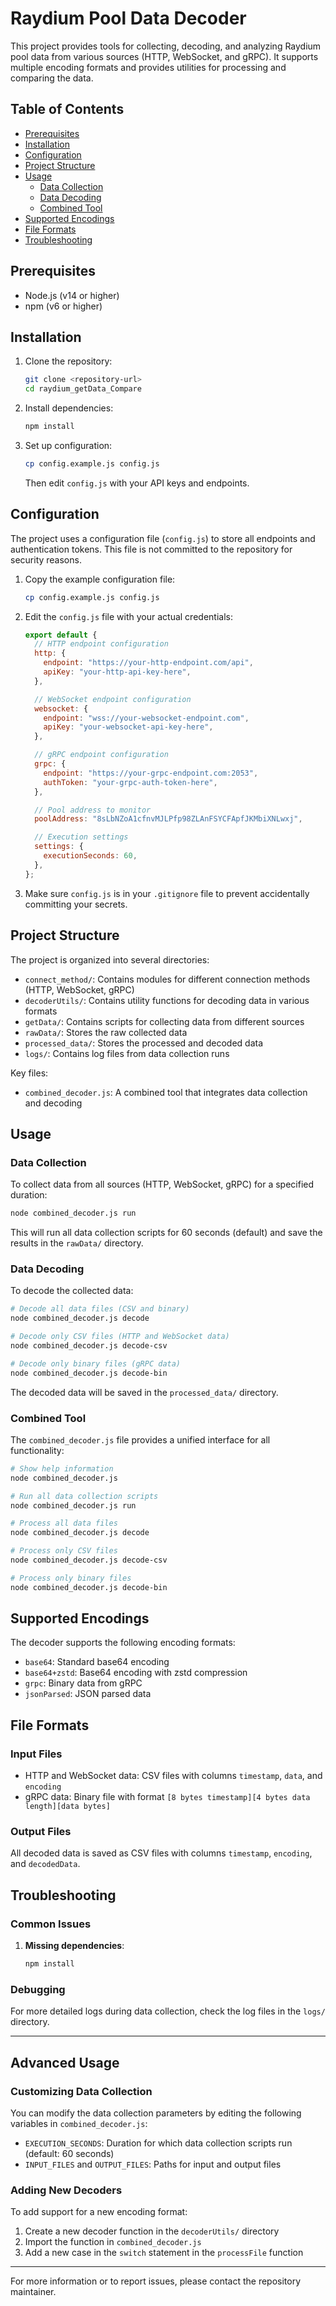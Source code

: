 # Raydium Pool Data Decoder

This project provides tools for collecting, decoding, and analyzing Raydium pool data from various sources (HTTP, WebSocket, and gRPC). It supports multiple encoding formats and provides utilities for processing and comparing the data.

## Table of Contents

- [Prerequisites](#prerequisites)
- [Installation](#installation)
- [Configuration](#configuration)
- [Project Structure](#project-structure)
- [Usage](#usage)
  - [Data Collection](#data-collection)
  - [Data Decoding](#data-decoding)
  - [Combined Tool](#combined-tool)
- [Supported Encodings](#supported-encodings)
- [File Formats](#file-formats)
- [Troubleshooting](#troubleshooting)

## Prerequisites

- Node.js (v14 or higher)
- npm (v6 or higher)

## Installation

1. Clone the repository:

   ```bash
   git clone <repository-url>
   cd raydium_getData_Compare
   ```

2. Install dependencies:

   ```bash
   npm install
   ```

3. Set up configuration:
   ```bash
   cp config.example.js config.js
   ```
   Then edit `config.js` with your API keys and endpoints.

## Configuration

The project uses a configuration file (`config.js`) to store all endpoints and authentication tokens. This file is not committed to the repository for security reasons.

1. Copy the example configuration file:

   ```bash
   cp config.example.js config.js
   ```

2. Edit the `config.js` file with your actual credentials:

   ```javascript
   export default {
     // HTTP endpoint configuration
     http: {
       endpoint: "https://your-http-endpoint.com/api",
       apiKey: "your-http-api-key-here",
     },

     // WebSocket endpoint configuration
     websocket: {
       endpoint: "wss://your-websocket-endpoint.com",
       apiKey: "your-websocket-api-key-here",
     },

     // gRPC endpoint configuration
     grpc: {
       endpoint: "https://your-grpc-endpoint.com:2053",
       authToken: "your-grpc-auth-token-here",
     },

     // Pool address to monitor
     poolAddress: "8sLbNZoA1cfnvMJLPfp98ZLAnFSYCFApfJKMbiXNLwxj",

     // Execution settings
     settings: {
       executionSeconds: 60,
     },
   };
   ```

3. Make sure `config.js` is in your `.gitignore` file to prevent accidentally committing your secrets.

## Project Structure

The project is organized into several directories:

- `connect_method/`: Contains modules for different connection methods (HTTP, WebSocket, gRPC)
- `decoderUtils/`: Contains utility functions for decoding data in various formats
- `getData/`: Contains scripts for collecting data from different sources
- `rawData/`: Stores the raw collected data
- `processed_data/`: Stores the processed and decoded data
- `logs/`: Contains log files from data collection runs

Key files:

- `combined_decoder.js`: A combined tool that integrates data collection and decoding

## Usage

### Data Collection

To collect data from all sources (HTTP, WebSocket, gRPC) for a specified duration:

```bash
node combined_decoder.js run
```

This will run all data collection scripts for 60 seconds (default) and save the results in the `rawData/` directory.

### Data Decoding

To decode the collected data:

```bash
# Decode all data files (CSV and binary)
node combined_decoder.js decode

# Decode only CSV files (HTTP and WebSocket data)
node combined_decoder.js decode-csv

# Decode only binary files (gRPC data)
node combined_decoder.js decode-bin
```

The decoded data will be saved in the `processed_data/` directory.

### Combined Tool

The `combined_decoder.js` file provides a unified interface for all functionality:

```bash
# Show help information
node combined_decoder.js

# Run all data collection scripts
node combined_decoder.js run

# Process all data files
node combined_decoder.js decode

# Process only CSV files
node combined_decoder.js decode-csv

# Process only binary files
node combined_decoder.js decode-bin
```

## Supported Encodings

The decoder supports the following encoding formats:

- `base64`: Standard base64 encoding
- `base64+zstd`: Base64 encoding with zstd compression
- `grpc`: Binary data from gRPC
- `jsonParsed`: JSON parsed data

## File Formats

### Input Files

- HTTP and WebSocket data: CSV files with columns `timestamp`, `data`, and `encoding`
- gRPC data: Binary file with format `[8 bytes timestamp][4 bytes data length][data bytes]`

### Output Files

All decoded data is saved as CSV files with columns `timestamp`, `encoding`, and `decodedData`.

## Troubleshooting

### Common Issues

1. **Missing dependencies**:

   ```bash
   npm install
   ```

### Debugging

For more detailed logs during data collection, check the log files in the `logs/` directory.

---

## Advanced Usage

### Customizing Data Collection

You can modify the data collection parameters by editing the following variables in `combined_decoder.js`:

- `EXECUTION_SECONDS`: Duration for which data collection scripts run (default: 60 seconds)
- `INPUT_FILES` and `OUTPUT_FILES`: Paths for input and output files

### Adding New Decoders

To add support for a new encoding format:

1. Create a new decoder function in the `decoderUtils/` directory
2. Import the function in `combined_decoder.js`
3. Add a new case in the `switch` statement in the `processFile` function

---

For more information or to report issues, please contact the repository maintainer.
